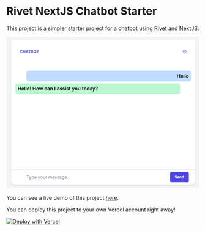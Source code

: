 # Rivet NextJS Chatbot Starter

This project is a simpler starter project for a chatbot using [Rivet](https://rivet.ironcladapp.com) and [NextJS](https://nextjs.org/).

![Chatbot](./chatbot.png)

You can see a live demo of this project [here](https://rivet-nextjs-chatbot-starter.vercel.app/).

You can deploy this project to your own Vercel account right away!

[![Deploy with Vercel](https://vercel.com/button)](https://vercel.com/new/clone?repository-url=https%3A%2F%2Fgithub.com%2Fabrenneke%2Frivet-nextjs-starter)
